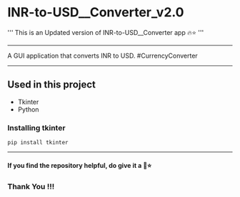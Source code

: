 # INR-to-USD__Converter_v2.0
''' This is an Updated version of  INR-to-USD__Converter app 🔥⭐ '''

---

A GUI application that converts INR to USD. #CurrencyConverter

---
## Used in this project
- Tkinter
- Python

### Installing tkinter
    pip install tkinter
    
---

#### If you find the repository helpful, do give it a 🌟⭐
### Thank You !!!

